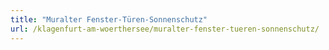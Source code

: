 ```yaml
---
title: "Muralter Fenster-Türen-Sonnenschutz"
url: /klagenfurt-am-woerthersee/muralter-fenster-tueren-sonnenschutz/
---
```

